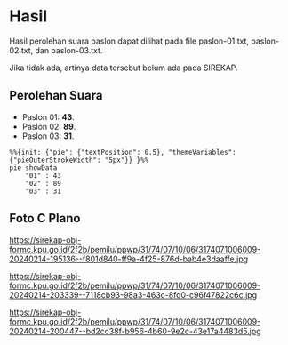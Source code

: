 # Hasil

Hasil perolehan suara paslon dapat dilihat pada file paslon-01.txt, paslon-02.txt, dan paslon-03.txt.

Jika tidak ada, artinya data tersebut belum ada pada SIREKAP.

## Perolehan Suara

 * Paslon 01: **43**.
 * Paslon 02: **89**.
 * Paslon 03: **31**.

```mermaid
%%{init: {"pie": {"textPosition": 0.5}, "themeVariables": {"pieOuterStrokeWidth": "5px"}} }%%
pie showData
    "01" : 43
    "02" : 89
    "03" : 31
```
## Foto C Plano

https://sirekap-obj-formc.kpu.go.id/2f2b/pemilu/ppwp/31/74/07/10/06/3174071006009-20240214-195136--f801d840-ff9a-4f25-876d-bab4e3daaffe.jpg

https://sirekap-obj-formc.kpu.go.id/2f2b/pemilu/ppwp/31/74/07/10/06/3174071006009-20240214-203339--7118cb93-98a3-463c-8fd0-c96f47822c6c.jpg

https://sirekap-obj-formc.kpu.go.id/2f2b/pemilu/ppwp/31/74/07/10/06/3174071006009-20240214-200447--bd2cc38f-b956-4b60-9e2c-43e17a4483d5.jpg
